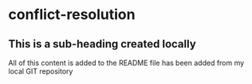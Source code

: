 # conflict-resolution

## This is a sub-heading created locally

All of this content is added to the README file has been added from my local GIT repository